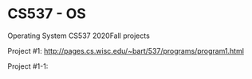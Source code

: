 # CS537 - OS

Operating System CS537 2020Fall projects

Project #1: http://pages.cs.wisc.edu/~bart/537/programs/program1.html

Project #1-1: 
